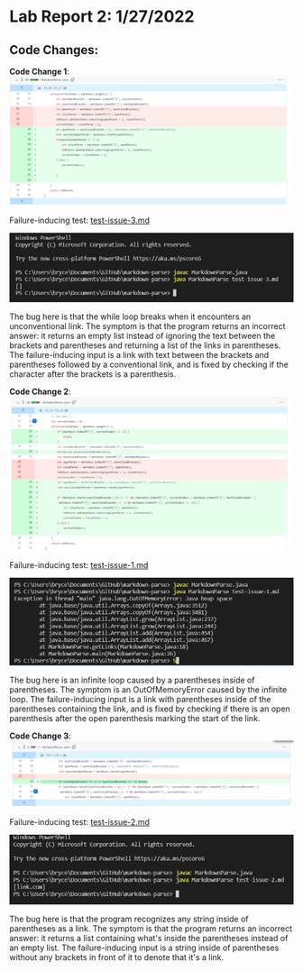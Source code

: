 # Lab Report 2: 1/27/2022

## Code Changes:

**Code Change 1**: ![Image](testissue3.png)

Failure-inducing test: [test-issue-3.md](test-issue-3.md)

![Image](symptom3.png)

The bug here is that the while loop breaks when it encounters an unconventional link. The symptom is that the program returns an incorrect answer: it returns an empty list instead of ignoring the text between the brackets and parentheses and returning a list of the links in parentheses. The failure-inducing input is a link with text between the brackets and parentheses followed by a conventional link, and is fixed by checking if the character after the brackets is a parenthesis.

**Code Change 2**: ![Image](testissue1.png)

Failure-inducing test: [test-issue-1.md](test-issue-1.md)

![Image](symptom1.png)

The bug here is an infinite loop caused by a parentheses inside of parentheses. The symptom is an OutOfMemoryError caused by the infinite loop. The failure-inducing input is a link with parentheses inside of the parentheses containing the link, and is fixed by checking if there is an open parenthesis after the open parenthesis marking the start of the link.

**Code Change 3**: ![Image](testissue2.png)

Failure-inducing test: [test-issue-2.md](test-issue-2.md)

![Image](symptom2.png)

The bug here is that the program recognizes any string inside of parentheses as a link. The symptom is that the program returns an incorrect answer: it returns a list containing what's inside the parentheses instead of an empty list. The failure-inducing input is a string inside of parentheses without any brackets in front of it to denote that it's a link.